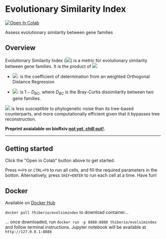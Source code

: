 # Evolutionary Similarity Index
<!-- badges: start -->
[![Open In Colab](https://colab.research.google.com/assets/colab-badge.svg)](https://colab.research.google.com/github/lthiberiol/evolSimIndex/blob/master/correlate_evolution.ipynb)
<!--badges: end -->

Assess evolutionary similarity between gene families

## Overview
Evolutionary Similarity Index (<img src="https://render.githubusercontent.com/render/math?math=I_{ES}">) is a metric for evolutionary similarity between gene families. It is the product of <img src="https://render.githubusercontent.com/render/math?math=I_{ES}=R^{2}*I_{BC}">

* <img src="https://render.githubusercontent.com/render/math?math=R^{2}">: is the coefficient of determination from an weighted Orthogonal Distance Regression

* <img src="https://render.githubusercontent.com/render/math?math=I_{BC}">: is $1-D_{BC}$, where $D_{BC}$ is the Bray-Curtis dissimilarity between two gene families.

<img src="https://render.githubusercontent.com/render/math?math=I_{ES}"> is less susceptible to phylogenetic noise than its tree-based counterparts, and more computationally efficient given that it bypasses tree reconstruction.


**Preprint avaialable on bioRxiv [not yet, chill out!](https://www.biorxiv.org/).**

---

## Getting started
Click the "Open in Colab" button above to get started. 

Press `⌘+F9` or `CTRL+F9` to run all cells, and fill the required parameters in the botton. Alternatively, press `SHIF+ENTER` to run each cell at a time.
Have fun!

## Docker

Available on [Docker Hub](https://hub.docker.com/r/thiberio/evolsimindex)

`docker pull thiberio/evolsimindex` to download container...

... once downloaded, run `docker run -p 8888:8888 thiberio/evolsimindex` and follow terminal instructions. Jupyter notebook will be available at `http://127.0.0.1:8888`
